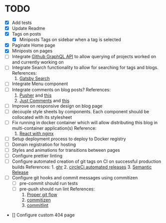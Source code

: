 # TODO

+ [x] Add tests
+ [x] Update Readme
+ [x] Tags on posts
  + [x] Miniposts Tags on sidebar when a tag is selected
+ [x] Paginate Home page
+ [x] Miniposts on pages
+ [ ] Integrate [Github GraphQL API](https://developer.github.com/v4/) to allow querying of projects worked on and currently working on
+ [ ] Integrate Search functionality to allow for searching for tags and blogs.
    References:
    1. [Gatsby Search](https://www.gatsbyjs.org/docs/adding-search/)
+ [ ] Integrate Menu component
+ [ ] Integrate comments on blog posts?
     References:
     1. [Pusher](https://pusher.com/tutorials/realtime-comments-gatsby-blog) and [this](https://codeburst.io/create-a-live-comment-feed-with-pusher-and-gatsby-react-graphql-node-js-3db043d4916)
     2. [Just Comments](https://just-comments.com/pricing.html) and [this](https://60devs.com/add-comments-to-your-gatsbyjs-blog-within-two-minutes.html)
+ [ ] Improve on responsive design on blog page
 + [ ] decouple style sheets by components. Each component should be collocated with its stylesheet
+ [ ] Fix running in docker container which will allow distributing this blog in multi-container application(s)
    Reference:
    1. [React with nginx](https://mherman.org/blog/2017/12/07/dockerizing-a-react-app/#react-router-and-nginx)
+ [ ] Setup deployment process to deploy to Docker registry
+ [ ] Domain registration for hosting
+ [ ] Styles and animations for transitions between pages
+ [ ] Configure prettier linting
+ [ ] Configure automated creation of git tags on CI on successful production builds
    References:
        1. [ghr](https://github.com/tcnksm/ghr)
        2. [circleCi automated releases](https://dzone.com/articles/automate-github-releases-with-circleci)
        3. [Semantic Release](https://github.com/semantic-release/semantic-release)
+ [ ] Configure git hooks and commit messages using commitizen
    + [ ] pre-commit should run tests
    + [ ] pre-push should run lint
    References:
        1. [Proper git flow](https://hackernoon.com/15-tips-to-enhance-your-github-flow-6af7ceb0d8a3)
        2. [commitizen](https://github.com/commitizen/cz-cli)
        3. [commitlint](https://github.com/marionebl/commitlint)
+ [] Configure custom 404 page
